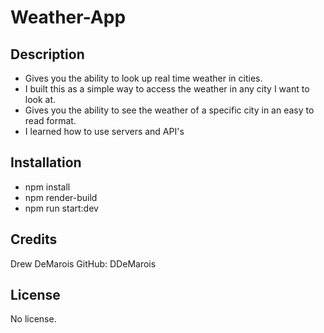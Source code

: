 # Weather-App

## Description

- Gives you the ability to look up real time weather in cities.
- I built this as a simple way to access the weather in any city I want to look at.
- Gives you the ability to see the weather of a specific city in an easy to read format.
- I learned how to use servers and API's

## Installation

- npm install
- npm render-build
- npm run start:dev

## Credits

Drew DeMarois
GitHub: DDeMarois

## License

No license.
